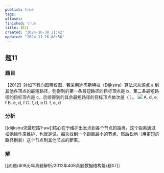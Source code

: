 ```yaml
---
publish: true
tags: 
aliases: 
finished: true
title: 题11
created: "2024-10-30 11:42"
updated: "2024-11-26 08:56"
---
```

## 题11
### 题目
【2012】对如下有向图带权图，若采用迪杰斯特拉（Dijkstra）算法求从源点 a 到其他各顶点的最短路径，则得到的第一条最短路径的目标顶点是 b，第二条最短路径的目标顶点是 c，后续得到的其余最短路径的目标顶点依次是（ ）。
![](https://img.hwenyi.live/202411261655401.webp)
A. d, e, f
B. e, d, f
C. f, d, e
D. f, e, d
### 分析
[[dijkstra求最短路1-aw]]核心在于维护出发点到各个节点的距离，这个距离通过松弛操作来维护，也就是说，每次找到一个距离最小的节点，然后松弛（用更短的路径刷新）这个节点到其他节点的距离。
### 解
[[刷题/408历年真题解析/2012年408真题数据结构篇/题07]]